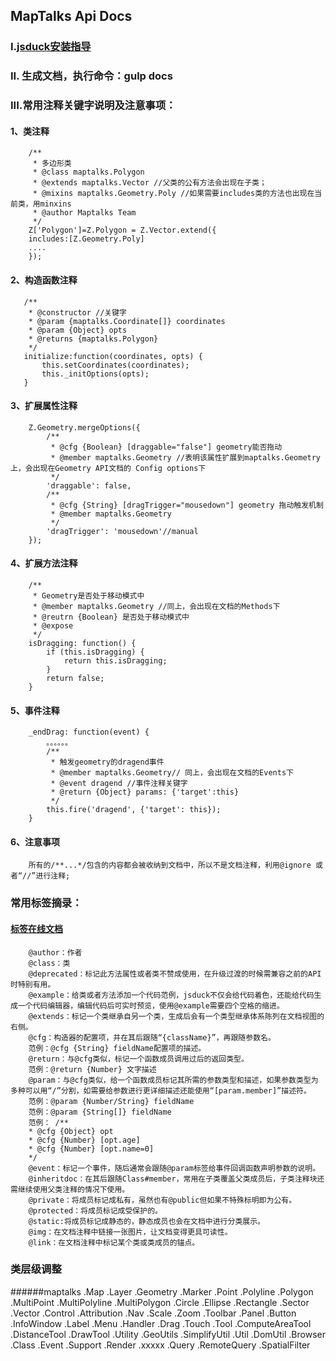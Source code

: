 ## MapTalks Api Docs


### I.[jsduck安装指导](https://github.com/senchalabs/jsduck/wiki/Installation)

### II. 生成文档，执行命令：gulp docs

### III.常用注释关键字说明及注意事项：

#### 1、类注释
        /**
         * 多边形类
         * @class maptalks.Polygon
         * @extends maptalks.Vector //父类的公有方法会出现在子类；
         * @mixins maptalks.Geometry.Poly //如果需要includes类的方法也出现在当前类，用minxins
         * @author Maptalks Team
         */
        Z['Polygon']=Z.Polygon = Z.Vector.extend({
        includes:[Z.Geometry.Poly]
        ....
        });
        
#### 2、构造函数注释
       /**
        * @constructor //关键字
        * @param {maptalks.Coordinate[]} coordinates
        * @param {Object} opts
        * @returns {maptalks.Polygon}
        */
       initialize:function(coordinates, opts) {
           this.setCoordinates(coordinates);
           this._initOptions(opts);
       }
       
#### 3、扩展属性注释
        Z.Geometry.mergeOptions({
            /**
             * @cfg {Boolean} [draggable="false"] geometry能否拖动
             * @member maptalks.Geometry //表明该属性扩展到maptalks.Geometry上，会出现在Geometry API文档的 Config options下
             */
        	'draggable': false,
        	/**
        	 * @cfg {String} [dragTrigger="mousedown"] geometry 拖动触发机制
             * @member maptalks.Geometry 
             */
        	'dragTrigger': 'mousedown'//manual
        });
         
#### 4、扩展方法注释
        /**
         * Geometry是否处于移动模式中
         * @member maptalks.Geometry //同上，会出现在文档的Methods下
         * @reutrn {Boolean} 是否处于移动模式中
         * @expose
         */
        isDragging: function() {
            if (this.isDragging) {
                return this.isDragging;
            }
            return false;
        }
        
#### 5、事件注释
        _endDrag: function(event) {
            。。。。。。
            /**
             * 触发geometry的dragend事件
             * @member maptalks.Geometry// 同上，会出现在文档的Events下
             * @event dragend //事件注释关键字
             * @return {Object} params: {'target':this}
             */
            this.fire('dragend', {'target': this});
        }
        
#### 6、注意事项
        所有的/**...*/包含的内容都会被收纳到文档中，所以不是文档注释，利用@ignore 或者“//”进行注释;
        
### 常用标签摘录：
#### [标签在线文档](https://github.com/senchalabs/jsduck/wiki)

        @author：作者  
        @class：类  
        @deprecated：标记此方法属性或者类不赞成使用，在升级过渡的时候需兼容之前的API时特别有用。  
        @example：给类或者方法添加一个代码范例，jsduck不仅会给代码着色，还能给代码生成一个代码编辑器，编辑代码后可实时预览，使用@example需要四个空格的缩进。  
        @extends：标记一个类继承自另一个类，生成后会有一个类型继承体系陈列在文档视图的右侧。  
        @cfg：构造器的配置项，并在其后跟随“{className}”，再跟随参数名。  
        范例：@cfg {String} fieldName配置项的描述。  
        @return：与@cfg类似，标记一个函数成员调用过后的返回类型。  
        范例：@return {Number} 文字描述  
        @param：与@cfg类似，给一个函数成员标记其所需的参数类型和描述，如果参数类型为多种可以用“/”分割，如需要给参数进行更详细描述还能使用“[param.member]”描述符。  
        范例：@param {Number/String} fieldName  
        范例：@param {String[]} fieldName  
        范例： /**  
        * @cfg {Object} opt  
        * @cfg {Number} [opt.age]  
        * @cfg {Number} [opt.name=0]  
        */  
        @event：标记一个事件，随后通常会跟随@param标签给事件回调函数声明参数的说明。  
        @inheritdoc：在其后跟随Class#member，常用在子类覆盖父类成员后，子类注释块还需继续使用父类注释的情况下使用。  
        @private：将成员标记成私有，虽然也有@public但如果不特殊标明即为公有。  
        @protected：将成员标记成受保护的。  
        @static:将成员标记成静态的，静态成员也会在文档中进行分类展示。  
        @img：在文档注释中链接一张图片，让文档变得更具可读性。  
        @link：在文档注释中标记某个类或类成员的锚点。
        
### 类层级调整

######maptalks
        .Map
        .Layer
        .Geometry
            .Marker
            .Point
            .Polyline
            .Polygon
            .MultiPoint
            .MultiPolyline
            .MultiPolygon
            .Circle
            .Ellipse
            .Rectangle
            .Sector
            .Vector
        .Control
            .Attribution
            .Nav
            .Scale
            .Zoom
            .Toolbar
            .Panel
            .Button 
            .InfoWindow
            .Label
            .Menu
        .Handler
           .Drag
           .Touch
        .Tool
            .ComputeAreaTool
            .DistanceTool
            .DrawTool
        .Utility
            .GeoUtils
            .SimplifyUtil
            .Util
            .DomUtil
            .Browser
            .Class
            .Event
            .Support
        .Render
            .xxxxx
        .Query
            .RemoteQuery
            .SpatialFilter
         
           
    
        
        
